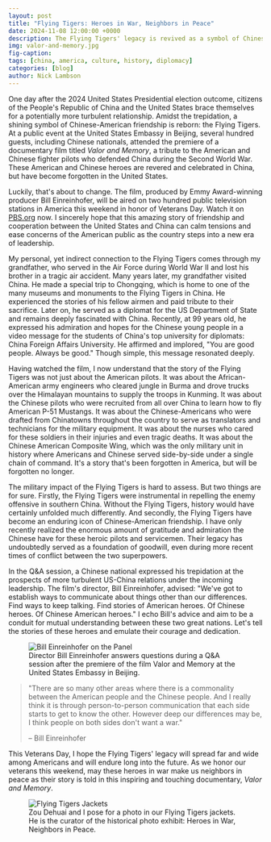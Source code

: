 ```yaml
---
layout: post
title: "Flying Tigers: Heroes in War, Neighbors in Peace"
date: 2024-11-08 12:00:00 +0000
description: The Flying Tigers' legacy is revived as a symbol of Chinese-American friendship.
img: valor-and-memory.jpg
fig-caption: 
tags: [china, america, culture, history, diplomacy]
categories: [blog]
author: Nick Lambson
---
```


One day after the 2024 United States Presidential election outcome, citizens of the People's Republic of China and the United States brace themselves for a potentially more turbulent relationship. Amidst the trepidation, a shining symbol of Chinese-American friendship is reborn: the Flying Tigers. At a public event at the United States Embassy in Beijing, several hundred guests, including Chinese nationals, attended the premiere of a documentary film titled _Valor and Memory_, a tribute to the American and Chinese fighter pilots who defended China during the Second World War. These American and Chinese heroes are revered and celebrated in China, but have become forgotten in the United States.

Luckily, that's about to change. The film, produced by Emmy Award-winning producer Bill Einreinhofer, will be aired on two hundred public television stations in America this weekend in honor of Veterans Day. Watch it on [PBS.org](https://www.pbs.org/video/valor-and-memory-pve3oj/) now. I sincerely hope that this amazing story of friendship and cooperation between the United States and China can calm tensions and ease concerns of the American public as the country steps into a new era of leadership.

My personal, yet indirect connection to the Flying Tigers comes through my grandfather, who served in the Air Force during World War II and lost his brother in a tragic air accident. Many years later, my grandfather visited China. He made a special trip to Chongqing, which is home to one of the many museums and monuments to the Flying Tigers in China. He experienced the stories of his fellow airmen and paid tribute to their sacrifice. Later on, he served as a diplomat for the US Department of State and remains deeply fascinated with China. Recently, at 99 years old, he expressed his admiration and hopes for the Chinese young people in a video message for the students of China's top university for diplomats: China Foreign Affairs University. He affirmed and implored, "You are good people. Always be good." Though simple, this message resonated deeply.

Having watched the film, I now understand that the story of the Flying Tigers was not just about the American pilots. It was about the African-American army engineers who cleared jungle in Burma and drove trucks over the Himalayan mountains to supply the troops in Kunming. It was about the Chinese pilots who were recruited from all over China to learn how to fly American P-51 Mustangs. It was about the Chinese-Americans who were drafted from Chinatowns throughout the country to serve as translators and technicians for the military equipment. It was about the nurses who cared for these soldiers in their injuries and even tragic deaths. It was about the Chinese American Composite Wing, which was the only military unit in history where Americans and Chinese served side-by-side under a single chain of command. It's a story that's been forgotten in America, but will be forgotten no longer.

The military impact of the Flying Tigers is hard to assess. But two things are for sure. Firstly, the Flying Tigers were instrumental in repelling the enemy offensive in southern China. Without the Flying Tigers, history would have certainly unfolded much differently. And secondly, the Flying Tigers have become an enduring icon of Chinese-American friendship. I have only recently realized the enormous amount of gratitude and admiration the Chinese have for these heroic pilots and servicemen. Their legacy has undoubtedly served as a foundation of goodwill, even during more recent times of conflict between the two superpowers.

In the Q&A session, a Chinese national expressed his trepidation at the prospects of more turbulent US-China relations under the incoming leadership. The film's director, Bill Einreinhofer, advised: "We've got to establish ways to communicate about things other than our differences. Find ways to keep talking. Find stories of American heroes. Of Chinese heroes. Of Chinese American heroes." I echo Bill's advice and aim to be a conduit for mutual understanding between these two great nations. Let's tell the stories of these heroes and emulate their courage and dedication.

<figure>
  <img src="{{site.baseurl}}/assets/img/bill-eireinhofer.jpg" alt="Bill Einreinhofer on the Panel"/>
  <figcaption>Director Bill Einreinhofer answers questions during a Q&A session after the premiere of the film Valor and Memory at the United States Embassy in Beijing.</figcaption>
</figure>

> "There are so many other areas where there is a commonality between the American people and the Chinese people. And I really think it is through person-to-person communication that each side starts to get to know the other. However deep our differences may be, I think people on both sides don't want a war."
> 
> – Bill Einreinhofer

This Veterans Day, I hope the Flying Tigers' legacy will spread far and wide among Americans and will endure long into the future. As we honor our veterans this weekend, may these heroes in war make us neighbors in peace as their story is told in this inspiring and touching documentary, _Valor and Memory_.

<figure>
  <img src="{{site.baseurl}}/assets/img/flying-tigers-jackets.jpg" alt="Flying Tigers Jackets"/>
  <figcaption>Zou Dehuai and I pose for a photo in our Flying Tigers jackets. He is the curator of the historical photo exhibit: Heroes in War, Neighbors in Peace.</figcaption>
</figure>